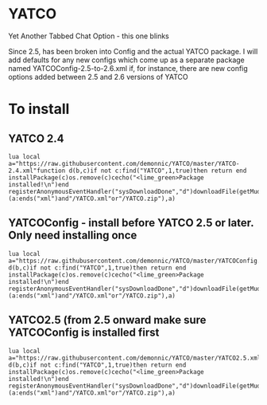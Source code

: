 YATCO
=====

Yet Another Tabbed Chat Option - this one blinks

Since 2.5, has been broken into Config and the actual YATCO package. I will add defaults for any new configs which come up as a separate package named YATCOConfig-2.5-to-2.6.xml if, for instance, there are new config options added between 2.5 and 2.6 versions of YATCO

# To install
## YATCO 2.4
```
lua local a="https://raw.githubusercontent.com/demonnic/YATCO/master/YATCO-2.4.xml"function d(b,c)if not c:find("YATCO",1,true)then return end installPackage(c)os.remove(c)cecho("<lime_green>Package installed!\n")end registerAnonymousEventHandler("sysDownloadDone","d")downloadFile(getMudletHomeDir()..(a:ends("xml")and"/YATCO.xml"or"/YATCO.zip"),a)
```
## YATCOConfig - install before YATCO 2.5 or later. Only need installing once

```
lua local a="https://raw.githubusercontent.com/demonnic/YATCO/master/YATCOConfig.xml"function d(b,c)if not c:find("YATCO",1,true)then return end installPackage(c)os.remove(c)cecho("<lime_green>Package installed!\n")end registerAnonymousEventHandler("sysDownloadDone","d")downloadFile(getMudletHomeDir()..(a:ends("xml")and"/YATCO.xml"or"/YATCO.zip"),a)
```

## YATCO2.5 (from 2.5 onward make sure YATCOConfig is installed first
```
lua local a="https://raw.githubusercontent.com/demonnic/YATCO/master/YATCO2.5.xml"function d(b,c)if not c:find("YATCO",1,true)then return end installPackage(c)os.remove(c)cecho("<lime_green>Package installed!\n")end registerAnonymousEventHandler("sysDownloadDone","d")downloadFile(getMudletHomeDir()..(a:ends("xml")and"/YATCO.xml"or"/YATCO.zip"),a)
```
